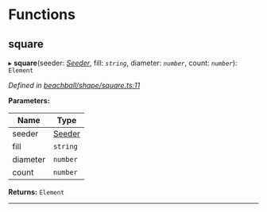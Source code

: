 

# Functions

<a id="square"></a>

##  square

▸ **square**(seeder: *[Seeder](_beachball_types_.md#seeder)*, fill: *`string`*, diameter: *`number`*, count: *`number`*): `Element`

*Defined in [beachball/shape/square.ts:11](https://github.com/polkadot-js/ui/blob/71a649c/packages/ui-identicon/src/beachball/shape/square.ts#L11)*

**Parameters:**

| Name | Type |
| ------ | ------ |
| seeder | [Seeder](_beachball_types_.md#seeder) |
| fill | `string` |
| diameter | `number` |
| count | `number` |

**Returns:** `Element`

___


